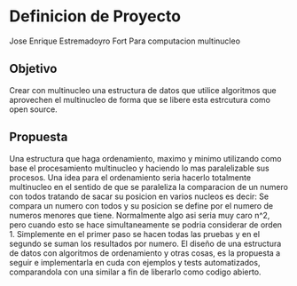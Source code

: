 # Definicion de Proyecto
Jose Enrique Estremadoyro Fort
Para computacion multinucleo

## Objetivo
Crear con multinucleo una estructura de datos que utilice algoritmos que aprovechen el multinucleo de forma que se libere esta estrcutura como open source.

## Propuesta

Una estructura que haga ordenamiento, maximo y minimo utilizando como base el procesamiento multinucleo y haciendo lo mas paralelizable sus procesos. Una idea para el ordenamiento seria hacerlo totalmente multinucleo en el sentido de que se paraleliza la comparacion de un numero con todos tratando de sacar su posicion en varios nucleos es decir: Se compara un numero con todos y su posicion se define por el numero de numeros menores que tiene. Normalmente algo asi seria muy caro n^2, pero cuando esto se hace simultaneamente se podria considerar de orden 1. Simplemente en el primer paso se hacen todas las pruebas y en el segundo se suman los resultados por numero. El diseño de una estructura de datos con algoritmos de ordenamiento y otras cosas, es la propuesta a seguir e implementarla en cuda con ejemplos y tests automatizados, comparandola con una similar a fin de liberarlo como codigo abierto.
